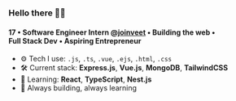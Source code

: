 ### Hello there 👋🏼

#### 17 • Software Engineer Intern [@joinveet](https://github.com/joinveet) • Building the web • Full Stack Dev • Aspiring Entrepreneur

- ⚙️ Tech I use: `.js`, `.ts`, `.vue`, `.ejs`, `.html`, `.css`
- 🛠️ Current stack: **Express.js**, **Vue.js**, **MongoDB**, **TailwindCSS**
- 🌱 Learning: **React**, **TypeScript**, **Nest.js**
- 🧠 Always building, always learning
